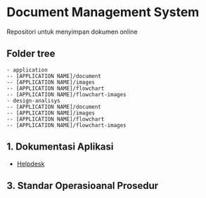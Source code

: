 # Document Management System
Repositori untuk menyimpan dokumen online
## Folder tree
```
- application
-- [APPLICATION NAME]/document
-- [APPLICATION NAME]/images
-- [APPLICATION NAME]/flowchart
-- [APPLICATION NAME]/flowchart-images
- design-analisys
-- [APPLICATION NAME]/document
-- [APPLICATION NAME]/images
-- [APPLICATION NAME]/flowchart
-- [APPLICATION NAME]/flowchart-images
```
## 1. Dokumentasi Aplikasi
- [Helpdesk](https://github.com/bantenprov/document-management-system/blob/master/application/helpdesk/document/aplikasi-helpdesk.md)

## 3. Standar Operasioanal Prosedur
